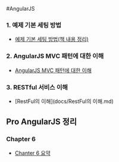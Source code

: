 #AngularJS

### 1. 예제 기본 세팅 방법

* [예제 기본 세팅 방법(책 내용 정리)](docs/예제-기본-세팅.md)

### 2. AngularJS MVC 패턴에 대한 이해

* [AngularJS MVC 패턴에 대한 이해](docs/angularjs_mvc.md)

### 3. RESTful 서비스 이해

* [RestFul의 이해](docs/RestFul의 이해.md)



## Pro AngularJS 정리

### Chapter 6

* [Chanter 6 요약](docs/angularJS_Chapter6.md)
